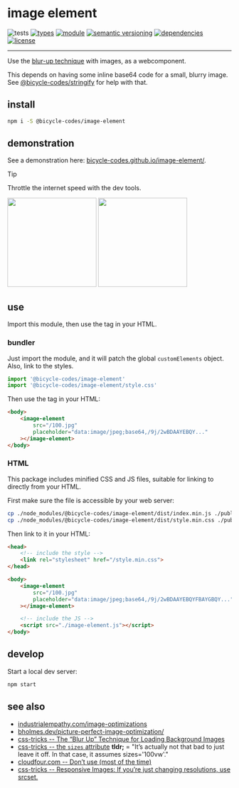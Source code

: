 # image element
![tests](https://github.com/bicycle-codes/image-element/actions/workflows/nodejs.yml/badge.svg)
[![types](https://img.shields.io/npm/types/@bicycle-codes/image-element?style=flat-square)](README.md)
[![module](https://img.shields.io/badge/module-ESM%2FCJS-blue?style=flat-square)](README.md)
[![semantic versioning](https://img.shields.io/badge/semver-2.0.0-blue?logo=semver&style=flat-square)](https://semver.org/)
[![dependencies](https://img.shields.io/badge/dependencies-zero-brightgreen.svg?style=flat-square)](package.json)
[![license](https://img.shields.io/badge/license-MIT-brightgreen.svg?style=flat-square)](LICENSE)

-----------------------------------------

Use the [blur-up technique](https://css-tricks.com/the-blur-up-technique-for-loading-background-images/) with images, as a webcomponent.

This depends on having some inline base64 code for a small, blurry image. See [@bicycle-codes/stringify](https://github.com/bicycle-codes/stringify) for help with that.

## install

```sh
npm i -S @bicycle-codes/image-element
```

## demonstration

See a demonstration here: [bicycle-codes.github.io/image-element/](https://bicycle-codes.github.io/image-element/).

> [!TIP]
> Throttle the internet speed with the dev tools.

<img src="https://github.com/bicycle-codes/image-element/raw/main/before.png" width="200" /> <img src="https://github.com/bicycle-codes/image-element/raw/main/after.png" width="200" />

## use
Import this module, then use the tag in your HTML.

### bundler
Just import the module, and it will patch the global `customElements` object.
Also, link to the styles.

```js
import '@bicycle-codes/image-element'
import '@bicycle-codes/image-element/style.css'
```

Then use the tag in your HTML:

```html
<body>
    <image-element
        src="/100.jpg"
        placeholder="data:image/jpeg;base64,/9j/2wBDAAYEBQY..."
    ></image-element>
</body>
```

### HTML
This package includes minified CSS and JS files, suitable for linking to directly from your HTML.

First make sure the file is accessible by your web server:

```sh
cp ./node_modules/@bicycle-codes/image-element/dist/index.min.js ./public/image-element.js
cp ./node_modules/@bicycle-codes/image-element/dist/style.min.css ./public
```

Then link to it in your HTML:

```html
<head>
    <!-- include the style -->
    <link rel="stylesheet" href="/style.min.css">
</head>

<body>
    <image-element
        src="/100.jpg"
        placeholder="data:image/jpeg;base64,/9j/2wBDAAYEBQYFBAYGBQY..."
    ></image-element>

    <!-- include the JS -->
    <script src="./image-element.js"></script>
</body>
```



## develop

Start a local dev server:

```sh
npm start
```

## see also

* [industrialempathy.com/image-optimizations](https://www.industrialempathy.com/posts/image-optimizations/)
* [bholmes.dev/picture-perfect-image-optimization/](https://bholmes.dev/blog/picture-perfect-image-optimization/)
* [css-tricks -- The “Blur Up” Technique for Loading Background Images](https://css-tricks.com/the-blur-up-technique-for-loading-background-images/)
* [css-tricks -- the `sizes` attribute](https://css-tricks.com/responsive-images-youre-just-changing-resolutions-use-srcset/#aa-also-sizes)
**tldr;** = "It’s actually not that bad to just leave it off. In that case, it assumes sizes='100vw'."
* [cloudfour.com -- Don’t use <picture> (most of the time)](https://cloudfour.com/thinks/dont-use-picture-most-of-the-time/)
* [css-tricks -- Responsive Images: If you’re just changing resolutions, use srcset.](https://css-tricks.com/responsive-images-youre-just-changing-resolutions-use-srcset/)
